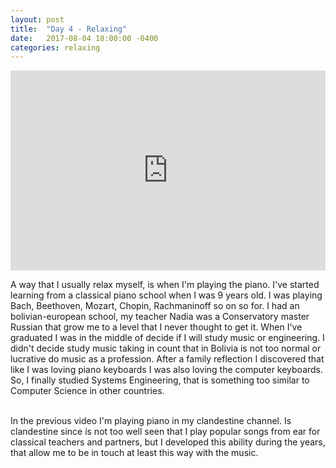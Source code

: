 ```yaml
---
layout: post
title:  "Day 4 - Relaxing"
date:   2017-08-04 18:00:00 -0400
categories: relaxing
---
```


<iframe width="100%" height="320" src="http://www.youtube.com/embed/zgZqEDdwmvE" frameborder="0" allowfullscreen></iframe>

A way that I usually relax myself, is when I'm playing the piano. I've started learning from a classical piano school when I was 9 years old. I was playing Bach, Beethoven, Mozart, Chopin, Rachmaninoff so on so for. I had an bolivian-european school, my teacher Nadia was a Conservatory master Russian that grow me to a level that I never thought to get it. When I've graduated I was in the middle of decide if I will study music or engineering. I didn't decide study music taking in count that in Bolivia is not too normal or lucrative do music as a profession. After a family reflection I discovered that like I was loving piano keyboards I was also loving the computer keyboards. So, I finally studied Systems Engineering, that is something too similar to Computer Science in other countries. <br/><br/>

In the previous video I'm playing piano in my clandestine channel. Is clandestine since is not too well seen that I play popular songs from ear for classical teachers and partners, but I developed this ability during the years, that allow me to be in touch at least this way with the music.
<br/>
